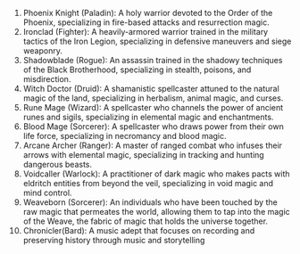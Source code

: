 1.  Phoenix Knight (Paladin): A holy warrior devoted to the Order of the Phoenix, specializing in fire-based attacks and resurrection magic.
2.  Ironclad (Fighter): A heavily-armored warrior trained in the military tactics of the Iron Legion, specializing in defensive maneuvers and siege weaponry.
3.  Shadowblade (Rogue): An assassin trained in the shadowy techniques of the Black Brotherhood, specializing in stealth, poisons, and misdirection.
4.  Witch Doctor (Druid): A shamanistic spellcaster attuned to the natural magic of the land, specializing in herbalism, animal magic, and curses.
5.  Rune Mage (Wizard): A spellcaster who channels the power of ancient runes and sigils, specializing in elemental magic and enchantments.
6.  Blood Mage (Sorcerer): A spellcaster who draws power from their own life force, specializing in necromancy and blood magic.
7.  Arcane Archer (Ranger): A master of ranged combat who infuses their arrows with elemental magic, specializing in tracking and hunting dangerous beasts.
8.  Voidcaller (Warlock): A practitioner of dark magic who makes pacts with eldritch entities from beyond the veil, specializing in void magic and mind control.
9. Weaveborn (Sorcerer): An individuals who have been touched by the raw magic that permeates the world, allowing them to tap into the magic of the Weave, the fabric of magic that holds the universe together.
10. Chronicler(Bard): A music adept that focuses on recording and preserving history through music and storytelling